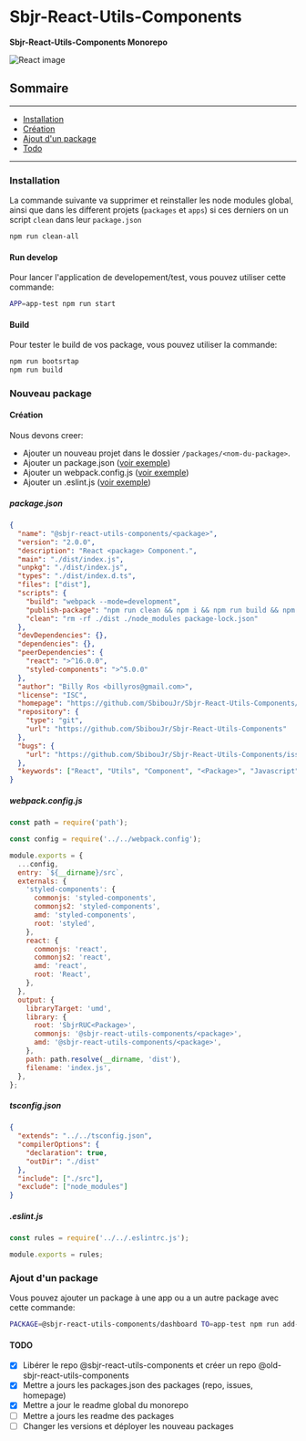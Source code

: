 # Sbjr-React-Utils-Components

**Sbjr-React-Utils-Components Monorepo**

![React image](https://encrypted-tbn0.gstatic.com/images?q=tbn:ANd9GcSaMlUbPKRkWDuPrGLln27cr6_EK6ipM3Rw_vxNIxDaOVJA2e4O&s)

## Sommaire

---

- [Installation](#installation)
- [Création](#cr%C3%A9ation)
- [Ajout d'un package](#ajout-dun-package)
- [Todo](#todo)

---

### Installation

La commande suivante va supprimer et reinstaller les node modules global,
ainsi que dans les different projets (`packages` et `apps`) si ces derniers on un script `clean` dans leur `package.json`

```sh
npm run clean-all
```

#### Run develop

Pour lancer l'application de developement/test, vous pouvez utiliser cette commande:

```sh
APP=app-test npm run start
```

#### Build

Pour tester le build de vos package, vous pouvez utiliser la commande:

```sh
npm run bootsrtap
npm run build
```

### Nouveau package

#### Création

Nous devons creer:

- Ajouter un nouveau projet dans le dossier `/packages/<nom-du-package>`.
- Ajouter un package.json ([voir exemple](#packagejson))
- Ajouter un webpack.config.js ([voir exemple](#webpackconfigjs))
- Ajouter un .eslint.js ([voir exemple](#eslintjs))

##### package.json

```json
{
  "name": "@sbjr-react-utils-components/<package>",
  "version": "2.0.0",
  "description": "React <package> Component.",
  "main": "./dist/index.js",
  "unpkg": "./dist/index.js",
  "types": "./dist/index.d.ts",
  "files": ["dist"],
  "scripts": {
    "build": "webpack --mode=development",
    "publish-package": "npm run clean && npm i && npm run build && npm publish --access=public",
    "clean": "rm -rf ./dist ./node_modules package-lock.json"
  },
  "devDependencies": {},
  "dependencies": {},
  "peerDependencies": {
    "react": ">^16.0.0",
    "styled-components": ">^5.0.0"
  },
  "author": "Billy Ros <billyros@gmail.com>",
  "license": "ISC",
  "homepage": "https://github.com/SbibouJr/Sbjr-React-Utils-Components/packages/<package>#readme",
  "repository": {
    "type": "git",
    "url": "https://github.com/SbibouJr/Sbjr-React-Utils-Components"
  },
  "bugs": {
    "url": "https://github.com/SbibouJr/Sbjr-React-Utils-Components/issues"
  },
  "keywords": ["React", "Utils", "Component", "<Package>", "Javascript"]
}
```

##### webpack.config.js

```js
const path = require('path');

const config = require('../../webpack.config');

module.exports = {
  ...config,
  entry: `${__dirname}/src`,
  externals: {
    'styled-components': {
      commonjs: 'styled-components',
      commonjs2: 'styled-components',
      amd: 'styled-components',
      root: 'styled',
    },
    react: {
      commonjs: 'react',
      commonjs2: 'react',
      amd: 'react',
      root: 'React',
    },
  },
  output: {
    libraryTarget: 'umd',
    library: {
      root: 'SbjrRUC<Package>',
      commonjs: '@sbjr-react-utils-components/<package>',
      amd: '@sbjr-react-utils-components/<package>',
    },
    path: path.resolve(__dirname, 'dist'),
    filename: 'index.js',
  },
};
```

##### tsconfig.json

```json
{
  "extends": "../../tsconfig.json",
  "compilerOptions": {
    "declaration": true,
    "outDir": "./dist"
  },
  "include": ["./src"],
  "exclude": ["node_modules"]
}
```

##### .eslint.js

```js
const rules = require('../../.eslintrc.js');

module.exports = rules;
```

### Ajout d'un package

Vous pouvez ajouter un package à une app ou a un autre package avec cette commande:

```sh
PACKAGE=@sbjr-react-utils-components/dashboard TO=app-test npm run add-package
```

#### TODO

- [x] Libérer le repo @sbjr-react-utils-components et créer un repo @old-sbjr-react-utils-components
- [x] Mettre a jours les packages.json des packages (repo, issues, homepage)
- [x] Mettre a jour le readme global du monorepo
- [ ] Mettre a jours les readme des packages
- [ ] Changer les versions et déployer les nouveau packages
